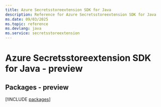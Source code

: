 ```yaml
---
title: Azure Secretsstoreextension SDK for Java
description: Reference for Azure Secretsstoreextension SDK for Java
ms.date: 09/03/2025
ms.topic: reference
ms.devlang: java
ms.service: secretsstoreextension
---
```

# Azure Secretsstoreextension SDK for Java - preview
## Packages - preview
[!INCLUDE [packages](secretsstoreextension-index.md)]